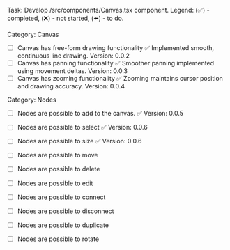 Task: Develop /src/components/Canvas.tsx component.
Legend:  (✅) - completed, (❌) - not started, (⬅️) - to do.


Category: Canvas
- [ ] Canvas has free-form drawing functionality ✅ Implemented smooth, continuous line drawing. Version: 0.0.2
- [ ] Canvas has panning functionality ✅ Smoother panning implemented using movement deltas.  Version: 0.0.3
- [ ] Canvas has zooming functionality ✅ Zooming maintains cursor position and drawing accuracy.  Version: 0.0.4

Category: Nodes
- [ ] Nodes are possible to add to the canvas. ✅ Version: 0.0.5
- [ ] Nodes are possible to select ✅ Version: 0.0.6
- [ ] Nodes are possible to size ✅ Version: 0.0.6
- [ ] Nodes are possible to move 
- [ ] Nodes are possible to delete
- [ ] Nodes are possible to edit 
- [ ] Nodes are possible to connect
- [ ] Nodes are possible to disconnect 
- [ ] Nodes are possible to duplicate
- [ ] Nodes are possible to rotate 


